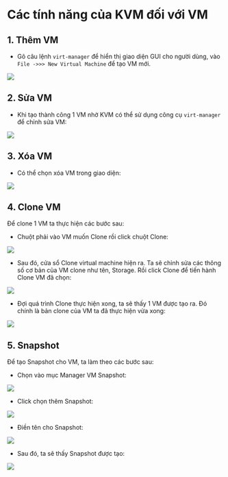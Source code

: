 # Các tính năng của KVM đối với VM
## 1. Thêm VM
- Gõ câu lệnh `virt-manager` để hiển thị giao diện GUI cho người dùng, vào `File ->>> New Virtual Machine` để tạo VM mới.

![](../imgs/21.png)
## 2. Sửa VM
- Khi tạo thành công 1 VM nhờ KVM có thể sử dụng công cụ `virt-manager` để chỉnh sửa VM:

![](../imgs/32.png)
## 3. Xóa VM
- Có thể chọn xóa VM trong giao diện:

![](../imgs/33.png)
## 4. Clone VM
Để clone 1 VM ta thực hiện các bước sau:
- Chuột phải vào VM muốn Clone rồi click chuột Clone:

![](../imgs/34.png)

- Sau đó, cửa sổ Clone virtual machine hiện ra. Ta sẽ chỉnh sửa các thông số cơ bản của VM clone như tên, Storage. Rồi click Clone để tiến hành Clone VM đã chọn:

![](../imgs/35.png)

- Đợi quá trình Clone thực hiện xong, ta sẽ thấy 1 VM được tạo ra. Đó chính là bản clone của VM ta đã thực hiện vừa xong:

![](../imgs/36.png)
## 5. Snapshot
Để tạo Snapshot cho VM, ta làm theo các bước sau:
- Chọn vào mục Manager VM Snapshot:

![](../imgs/37.png)

- Click chọn thêm Snapshot:

![](../imgs/38.png)

- Điền tên cho Snapshot:

![](../imgs/39.png)

- Sau đó, ta sẽ thấy Snapshot được tạo:


![](../imgs/40.png)
